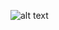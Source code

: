 ![alt text]([https://blog.playstation.com/tachyon/2022/09/5023ba9abc09f511eded8cdd35f94e084a34e9ef.jpg](https://images6.alphacoders.com/591/thumb-1920-591158.jpg))

<!--
**aliex-13/aliex-13** is a ✨ _special_ ✨ repository because its `README.md` (this file) appears on your GitHub profile.

Here are some ideas to get you started:

- 🔭 I’m currently working on ...
- 🌱 I’m currently learning ...
- 👯 I’m looking to collaborate on ...
- 🤔 I’m looking for help with ...
- 💬 Ask me about ...
- 📫 How to reach me: ...
- 😄 Pronouns: ...
- ⚡ Fun fact: ...
-->
